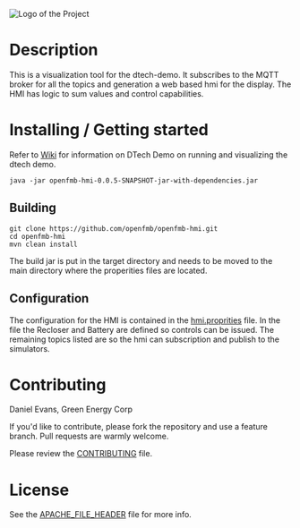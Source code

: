 ![Logo of the Project](https://github.com/openfmb/dtech-demo-2016/blob/master/img/openfmb-tm-black_reduced_100.png)

# Description

This is a visualization tool for the dtech-demo.  It subscribes to the MQTT broker for all the topics and generation a web based hmi for the display.  The HMI has logic to sum values and control capabilities. 

# Installing / Getting started

Refer to [Wiki](https://github.com/openfmb/dtech-demo-2016/wiki/Running-the-Simulation) for information on DTech Demo on running and visualizing the dtech demo. 

```shell
java -jar openfmb-hmi-0.0.5-SNAPSHOT-jar-with-dependencies.jar
```

## Building

```shell
git clone https://github.com/openfmb/openfmb-hmi.git
cd openfmb-hmi
mvn clean install
```
The build jar is put in the target directory and needs to be moved to the main directory where the properities files are located. 


## Configuration

The configuration for the HMI is contained in the [hmi.proprities](https://github.com/openfmb/openfmb-hmi/blob/master/hmi.properties) file. In the file the Recloser and Battery are defined so controls can be issued.  The remaining topics listed are so the hmi can subscription and publish to the simulators.


# Contributing

Daniel Evans, Green Energy Corp

If you'd like to contribute, please fork the repository and use a feature
branch. Pull requests are warmly welcome.

Please review the [CONTRIBUTING](https://github.com/openfmb/openfmb-hmi/blob/master/CONTRIBUTING.md) file. 

# License

See the [APACHE_FILE_HEADER](https://github.com/openfmb/openfmb-hmi/blob/master/APACHE_FILE_HEADER) file for more info.

